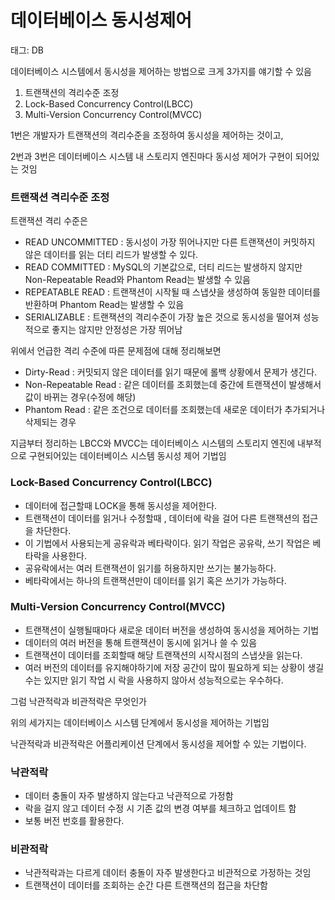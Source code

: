 # 데이터베이스 동시성제어

태그: DB

데이터베이스 시스템에서 동시성을 제어하는 방법으로 크게 3가지를 얘기할 수 있음

1. 트랜잭션의 격리수준 조정
2. Lock-Based Concurrency Control(LBCC)
3. Multi-Version Concurrency Control(MVCC)

1번은 개발자가 트랜잭션의 격리수준을 조정하여 동시성을 제어하는 것이고,

2번과 3번은 데이터베이스 시스템 내 스토리지 엔진마다 동시성 제어가 구현이 되어있는 것임

### 트랜잭션 격리수준 조정

트랜잭션 격리 수준은

- READ UNCOMMITTED : 동시성이 가장 뛰어나지만 다른 트랜잭션이 커밋하지 않은 데이터를 읽는 더티 리드가 발생할 수 있다.
- READ COMMITTED : MySQL의 기본값으로, 더티 리드는 발생하지 않지만 Non-Repeatable Read와 Phantom Read는 발생할 수 있음
- REPEATABLE READ : 트랜잭션이 시작될 때 스냅샷을 생성하여 동일한 데이터를 반환하며 Phantom Read는 발생할 수 있음
- SERIALIZABLE : 트랜잭션의 격리수준이 가장 높은 것으로 동시성을 떨어져 성능적으로 좋지는 않지만 안정성은 가장 뛰어남

위에서 언급한 격리 수준에 따른 문제점에 대해 정리해보면

- Dirty-Read : 커밋되지 않은 데이터를 읽기 때문에 롤백 상황에서 문제가 생긴다.
- Non-Repeatable Read : 같은 데이터를 조회했는데 중간에 트랜잭션이 발생해서 값이 바뀌는 경우(수정에 해당)
- Phantom Read : 같은 조건으로 데이터를 조회했는데 새로운 데이터가 추가되거나 삭제되는 경우

지금부터 정리하는 LBCC와 MVCC는 데이터베이스 시스템의 스토리지 엔진에 내부적으로 구현되어있는 데이터베이스 시스템 동시성 제어 기법임

### Lock-Based Concurrency Control(LBCC)

- 데이터에 접근할때 LOCK을 통해 동시성을 제어한다.
- 트랜잭션이 데이터를 읽거나 수정할때 , 데이터에 락을 걸어 다른 트랜잭션의 접근을 차단한다.
- 이 기법에서 사용되는게 공유락과 베타락이다. 읽기 작업은 공유락, 쓰기 작업은 베타락을 사용한다.
- 공유락에서는 여러 트랜잭션이 읽기를 허용하지만 쓰기는 불가능하다.
- 베타락에서는 하나의 트랜잭션만이 데이터를 읽기 혹은 쓰기가 가능하다.

### Multi-Version Concurrency Control(MVCC)

- 트랜잭션이 실행될때마다 새로운 데이터 버전을 생성하여 동시성을 제어하는 기법
- 데이터의 여러 버전을 통해 트랜잭션이 동시에 읽거나 쓸 수 있음
- 트랜잭션이 데이터를 조회할때 해당 트랜잭션의 시작시점의 스냅샷을 읽는다.
- 여러 버전의 데이터를 유지해야하기에 저장 공간이 많이 필요하게 되는 상황이 생길 수는 있지만 읽기 작업 시 락을 사용하지 않아서 성능적으로는 우수하다.

그럼 낙관적락과 비관적락은 무엇인가

위의 세가지는 데이터베이스 시스템 단계에서 동시성을 제어하는 기법임

낙관적락과 비관적락은 어플리케이션 단계에서 동시성을 제어할 수 있는 기법이다.

### 낙관적락

- 데이터 충돌이 자주 발생하지 않는다고 낙관적으로 가정함
- 락을 걸지 않고 데이터 수정 시 기존 값의 변경 여부를 체크하고 업데이트 함
- 보통 버전 번호를 활용한다.

### 비관적락

- 낙관적락과는 다르게 데이터 충돌이 자주 발생한다고 비관적으로 가정하는 것임
- 트랜잭션이 데이터를 조회하는 순간 다른 트랜잭션의 접근을 차단함